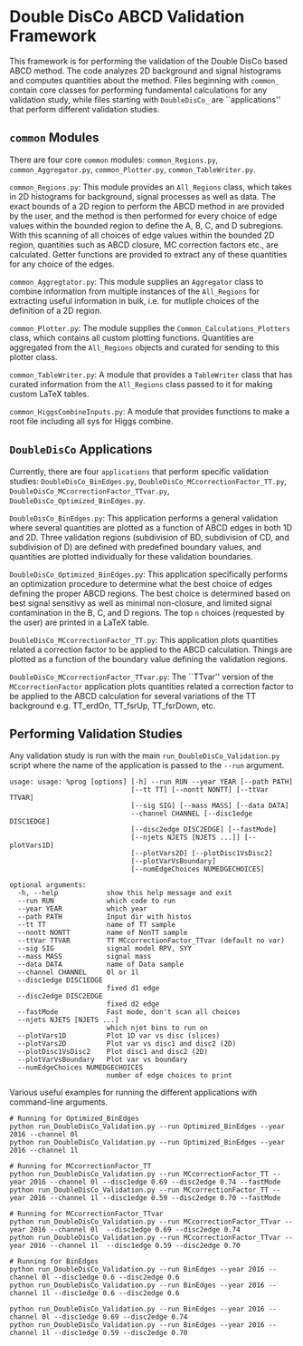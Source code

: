 # Double DisCo ABCD Validation Framework

This framework is for performing the validation of the Double DisCo based ABCD method.
The code analyzes 2D background and signal histograms and computes quantities about the method.
Files beginning with `common_` contain core classes for performing fundamental calculations for any validation study, while
files starting with `DoubleDisCo_` are ``applications'' that perform different validation studies.

## `common` Modules

There are four core `common` modules: `common_Regions.py`, `common_Aggregator.py`, `common_Plotter.py`, `common_TableWriter.py`.

`common_Regions.py`: This module provides an `All_Regions` class, which takes in 2D histograms for background, signal processes as well as data.
The exact bounds of a 2D region to perform the ABCD method in are provided by the user, and the method is then performed for every choice of edge 
values within the bounded region to define the A, B, C, and D subregions.
With this scanning of all choices of edge values within the bounded 2D region, quantities such as ABCD closure, MC correction factors etc., are calculated.
Getter functions are provided to extract any of these quantities for any choice of the edges.

`common_Aggregtator.py`: This module supplies an `Aggregator` class to combine information from multiple instances of the `All_Regions` for extracting useful information in bulk,
i.e. for mutliple choices of the definition of a 2D region.

`common_Plotter.py`: The module supplies the `Common_Calculations_Plotters` class, which contains all custom plotting functions.
Quantities are aggregated from the `All_Regions` objects and curated for sending to this plotter class.

`common_TableWriter.py`: A module that provides a `TableWriter` class that has curated information from the `All_Regions` class passed to it for making custom LaTeX tables.

`common_HiggsCombineInputs.py`: A module that provides functions to make a root file including all sys for Higgs combine.

## `DoubleDisCo` Applications

Currently, there are four `applications` that perform specific validation studies: `DoubleDisCo_BinEdges.py`, `DoubleDisCo_MCcorrectionFactor_TT.py`, `DoubleDisCo_MCcorrectionFactor_TTvar.py`, `DoubleDisCo_Optimized_BinEdges.py`.

`DoubleDisCo_BinEdges.py`: This application performs a general validation where several quantities are plotted as a function of ABCD edges in both 1D and 2D.
Three validation regions (subdivision of BD, subdivision of CD, and subdivision of D) are defined with predefined boundary values, and quantities are plotted
individually for these validation boundaries.

`DoubleDisCo_Optimized_BinEdges.py`: This application specifically performs an optimization procedure to determine what the best choice of edges defining the proper ABCD regions.
The best choice is determined based on best signal sensitivy as well as minimal non-closure, and limited signal contamination in the B, C, and D regions.
The top `n` choices (requested by the user) are printed in a LaTeX table.

`DoubleDisCo_MCcorrectionFactor_TT.py`: This application plots quantities related a correction factor to be applied to the ABCD calculation.
Things are plotted as a function of the boundary value defining the validation regions. 

`DoubleDisCo_MCcorrectionFactor_TTvar.py`: The ``TTvar'' version of the `MCcorrectionFactor` application plots quantities related a correction factor to be applied to the ABCD calculation for several variations of the TT background e.g. TT_erdOn, TT_fsrUp, TT_fsrDown, etc.

## Performing Validation Studies

Any validation study is run with the main `run_DoubleDisCo_Validation.py` script
where the name of the application is passed to the `--run` argument.

```
usage: usage: %prog [options] [-h] --run RUN --year YEAR [--path PATH]
                              [--tt TT] [--nontt NONTT] [--ttVar TTVAR]
                              [--sig SIG] [--mass MASS] [--data DATA]
                              --channel CHANNEL [--disc1edge DISC1EDGE]
                              [--disc2edge DISC2EDGE] [--fastMode]
                              [--njets NJETS [NJETS ...]] [--plotVars1D]
                              [--plotVars2D] [--plotDisc1VsDisc2]
                              [--plotVarVsBoundary]
                              [--numEdgeChoices NUMEDGECHOICES]

optional arguments:
  -h, --help            show this help message and exit
  --run RUN             which code to run
  --year YEAR           which year
  --path PATH           Input dir with histos
  --tt TT               name of TT sample
  --nontt NONTT         name of NonTT sample
  --ttVar TTVAR         TT MCcorrectionFactor_TTvar (default no var)
  --sig SIG             signal model RPV, SYY
  --mass MASS           signal mass
  --data DATA           name of Data sample
  --channel CHANNEL     0l or 1l
  --disc1edge DISC1EDGE
                        fixed d1 edge
  --disc2edge DISC2EDGE
                        fixed d2 edge
  --fastMode            Fast mode, don't scan all choices
  --njets NJETS [NJETS ...]
                        which njet bins to run on
  --plotVars1D          Plot 1D var vs disc (slices)
  --plotVars2D          Plot var vs disc1 and disc2 (2D)
  --plotDisc1VsDisc2    Plot disc1 and disc2 (2D)
  --plotVarVsBoundary   Plot var vs boundary
  --numEdgeChoices NUMEDGECHOICES
                        number of edge choices to print
```
Various useful examples for running the different applications with command-line arguments.

```
# Running for Optimized_BinEdges
python run_DoubleDisCo_Validation.py --run Optimized_BinEdges --year 2016 --channel 0l
python run_DoubleDisCo_Validation.py --run Optimized_BinEdges --year 2016 --channel 1l

# Running for MCcorrectionFactor_TT
python run_DoubleDisCo_Validation.py --run MCcorrectionFactor_TT --year 2016 --channel 0l --disc1edge 0.69 --disc2edge 0.74 --fastMode
python run_DoubleDisCo_Validation.py --run MCcorrectionFactor_TT --year 2016 --channel 1l --disc1edge 0.59 --disc2edge 0.70 --fastMode

# Running for MCcorrectionFactor_TTvar
python run_DoubleDisCo_Validation.py --run MCcorrectionFactor_TTvar --year 2016 --channel 0l  --disc1edge 0.69 --disc2edge 0.74
python run_DoubleDisCo_Validation.py --run MCcorrectionFactor_TTvar --year 2016 --channel 1l  --disc1edge 0.59 --disc2edge 0.70

# Running for BinEdges
python run_DoubleDisCo_Validation.py --run BinEdges --year 2016 --channel 0l --disc1edge 0.6 --disc2edge 0.6
python run_DoubleDisCo_Validation.py --run BinEdges --year 2016 --channel 1l --disc1edge 0.6 --disc2edge 0.6

python run_DoubleDisCo_Validation.py --run BinEdges --year 2016 --channel 0l --disc1edge 0.69 --disc2edge 0.74
python run_DoubleDisCo_Validation.py --run BinEdges --year 2016 --channel 1l --disc1edge 0.59 --disc2edge 0.70
```
